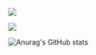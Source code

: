 <a href="https://unity.com/" target="_blank"><img src="https://img.shields.io/badge/CCCCCC?style=plastic&logo=Unity&logoColor=FFFFFF"/></a>

<a href="https://unity.com/" target="_blank"><img src="https://img.shields.io/badge/Aa-CCCCCC?style=plastic&logo=Unity&logoColor=FFFFFF"/></a>

![Anurag's GitHub stats](https://github-readme-stats.vercel.app/api?username=sugyeongkimdev&show_icons=true&theme=radical)
